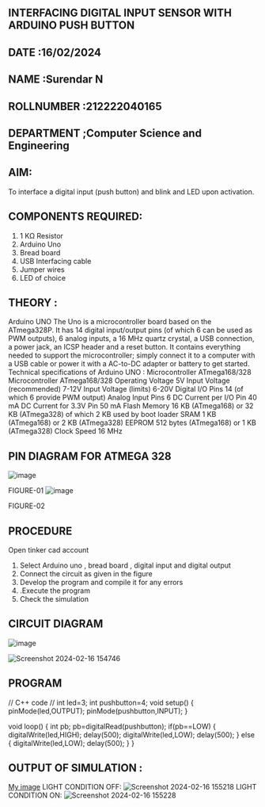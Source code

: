 ## INTERFACING DIGITAL INPUT SENSOR WITH ARDUINO PUSH BUTTON
## DATE :16/02/2024
## NAME :Surendar N																			             
## ROLLNUMBER :212222040165
## DEPARTMENT ;Computer Science and Engineering


## AIM:
To interface a digital input (push button) and blink and LED upon activation.
## COMPONENTS REQUIRED:
1.	1 KΩ Resistor 
2.	Arduino Uno 
3.	Bread board 
4.	USB Interfacing cable 
5.	Jumper wires 
6.	LED of choice 
## THEORY :
Arduino UNO
 	  The Uno is a microcontroller board based on the ATmega328P. It has 14 digital input/output pins (of which 6 can be used as PWM outputs), 6 analog inputs, a 16 MHz quartz crystal, a USB connection, a power jack, an ICSP header and a reset button. It contains everything needed to support the microcontroller; simply connect it to a computer with a USB cable or power it with a AC-to-DC adapter or battery to get started.
	Technical specifications of Arduino UNO :
Microcontroller	ATmega168/328
Microcontroller	ATmega168/328
Operating Voltage	5V
Input Voltage (recommended)	7-12V
Input Voltage (limits)	6-20V
Digital I/O Pins	14 (of which 6 provide PWM output)
Analog Input Pins	6
DC Current per I/O Pin	40 mA
DC Current for 3.3V Pin	50 mA
Flash Memory	16 KB (ATmega168) or 32 KB (ATmega328) of which 2 KB used by boot loader
SRAM	1 KB (ATmega168) or 2 KB (ATmega328)
EEPROM	512 bytes (ATmega168) or 1 KB (ATmega328)
Clock Speed	16 MHz
## PIN DIAGRAM FOR ATMEGA 328
 
![image](https://user-images.githubusercontent.com/36288975/163530394-115baee4-7ed1-49fe-9cce-d7b625e11e85.png)

FIGURE-01
![image](https://user-images.githubusercontent.com/36288975/163530431-4d390e98-0942-42d8-95b8-f57d348e6ad8.png)

FIGURE-02
## PROCEDURE 
 Open tinker cad account 
1.	Select Arduino uno , bread board , digital input and digital output 
2.	Connect the circuit as given in the figure 
3.	Develop the program and compile it for any errors 
4.	 .Execute the program 
5.	Check the simulation 



## CIRCUIT DIAGRAM 


![image](https://user-images.githubusercontent.com/36288975/163530437-87a0afbd-b3c9-44ad-b907-5de63486fb9d.png)



![Screenshot 2024-02-16 154746](https://github.com/SurendarNehru/-INTERFACING-DIGITAL-INPUT-SENSOR-WITH-ARDUINO-PUSH-BUTTON-/assets/119476295/9cd1f67f-ab5b-4a54-a8a4-08a2e0bf4f37)





## PROGRAM 
// C++ code
//
int led=3;
int pushbutton=4;
void setup()
{
  pinMode(led,OUTPUT);
  pinMode(pushbutton,INPUT);
}

void loop()
{
  int pb;
  pb=digitalRead(pushbutton);
  if(pb==LOW)
  {
    digitalWrite(led,HIGH);
    delay(500);
    digitalWrite(led,LOW);
    delay(500);
  }
  else
  {
    digitalWrite(led,LOW);
    delay(500);
  }
} 
 









 
 
 



## OUTPUT OF SIMULATION :

[My image](username.github.com/repository/img/image.jpg)
LIGHT CONDITION OFF:
![Screenshot 2024-02-16 155218](https://github.com/SurendarNehru/-INTERFACING-DIGITAL-INPUT-SENSOR-WITH-ARDUINO-PUSH-BUTTON-/assets/119476295/236db8d8-5224-475f-9cb6-c8b578962c63)
LIGHT CONDITION ON:
![Screenshot 2024-02-16 155228](https://github.com/SurendarNehru/-INTERFACING-DIGITAL-INPUT-SENSOR-WITH-ARDUINO-PUSH-BUTTON-/assets/119476295/c0415885-d693-413a-8530-716259a28cef)



